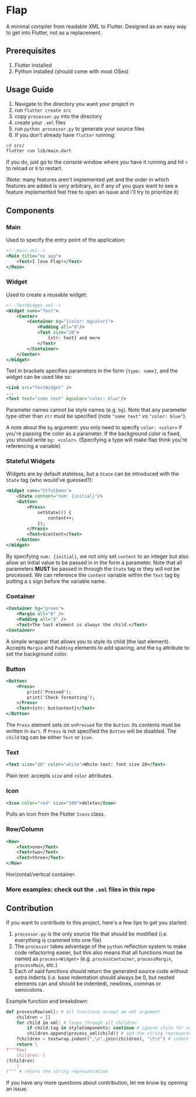 # Flap
A minimal compiler from readable XML to Flutter. Designed as an easy way to get into Flutter, not as a replacement.
## Prerequisites
1. Flutter installed
2. Python installed (should come with most OSes)
## Usage Guide
1. Navigate to the directory you want your project in
2. run `flutter create src`
3. copy `processor.py` into the directory
4. create your `.xml` files
5. run `python processor.py` to generate your source files
6. If you don't already have `flutter` running:
```sh
cd src/
flutter run lib/main.dart
```
If you do, just go to the console window where you have it running and hit `r` to reload or `R` to restart.

(Note: many features aren't implemented yet and the order in which features are added is very arbitrary, so if any of you guys want to see a feature implemented feel free to open an issue and i'll try to prioritize it)
## Components
### Main
Used to specify the entry point of the application:
```xml
<!--main.xml-->
<Main title="my app">
    <Text>I love Flap!</Text>
</Main>
```
### Widget
Used to create a reusable widget:
```xml
<!--TestWidget.xml-->
<Widget name="Test">
    <Center>
        <Container bg="{color: bgcolor}">
            <Padding all="8"/>
            <Text size="20">
                {str: text} and more
            </Text>
        </Container>
    </Center>
</Widget>
```
Text in brackets specifies parameters in the form `{type: name}`, and the widget can be used like so:
```xml
<Link src="TestWidget" />
...
<Test text="some text" bgcolor="color: blue"/>
```
Parameter names cannot be style names (e.g. `bg`). Note that any parameter type other than `str` must be specified (note `"some text"` vs `"color: blue"`). 

A note about the `bg` argument: you only need to specify `color: <color>` if you're passing the color as a parameter. If the background color is fixed, you should write `bg: <color>`. (Specifying a type will make flap think you're referencing a variable)
### Stateful Widgets
Widgets are by default stateless, but a `State` can be introduced with the `State` tag (who would've guessed?):
```xml
<Widget name="StfulDemo">
    <State content="num: {initial}"/>
    <Button>
        <Press>
            setState(() {
                content++;
            });
        </Press>
        <Text>$content</Text>
    </Button>
</Widget>
```
By specifying `num: {initial}`, we not only set `content` to an integer but also allow an initial value to be passed in in the form a parameter. Note that all parameters **MUST** be passed in through the `State` tag or they will not be processed. We can reference the `content` variable within the `Text` tag by putting a `$` sign before the variable name.
### Container
```xml
<Container bg="green">
    <Margin all="8" />
    <Padding all="8" />
    <Text>The last element is always the child.</Text>
<Container>
```
A simple wrapper that allows you to style its child (the last element). Accepts `Margin` and `Padding` elements to add spacing, and the `bg` attribute to set the background color.
### Button
```xml
<Button>
    <Press>
        print('Pressed');
        print('Check formatting');
    </Press>
    <Text>{str: buttontext}</Text>
</Button>
```
The `Press` element sets on `onPressed` for the `Button`: its contents must be written in `dart`. If `Press` is not specified the `Button` will be disabled. The `child` tag can be either `Text` or `Icon`.
### Text
```xml
<Text size="20" color="white">White text: font size 20</Text>
```
Plain text: accepts `size` and `color` attributes.
### Icon
```xml
<Icon color="red" size="100">delete</Icon>
```
Pulls an icon from the Flutter `Icons` class.
### Row/Column
```xml
<Row>
    <Text>one</Text>
    <Text>two</Text>
    <Text>three</Text>
</Row>
```
Horizontal/vertical container.
### More examples: check out the `.xml` files in this repo
## Contribution
If you want to contribute to this project, here's a few tips to get you started:

1. `processor.py` is the only source file that should be modified (i.e. everything is crammed into one file)
2. The `processor` takes advantage of the `python` reflection system to make code refactoring easier, but this also means that all functions must be named as `process<Widget>` (e.g. `processContainer`, `processMargin`, `processMain`, etc.)
3. Each of said functions should return the generated source code without extra indents (i.e. base indentation should always be 0, but nested elements can and should be indented), newlines, commas or semicolons.

Example function and breakdown:
```py
def processRow(xml): # all functions accept am xml argument
    children = []
    for child in xml: # loops through all children
        if child.tag in styleComponents: continue # ignore style for now
        children.append(process_xml(child)) # add the string representation to the list of children
    fchildren = textwrap.indent(",\n".join(children), "\t\t") # indent children properly
    return \
f"""Row(
    children: [
{fchildren}
    ]
)""" # return the string representation
```

If you have any more questions about contribution, let me know by opening an issue.